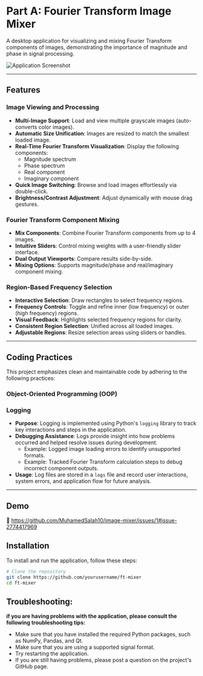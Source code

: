 # Part A: Fourier Transform Image Mixer  

A desktop application for visualizing and mixing Fourier Transform components of images, demonstrating the importance of magnitude and phase in signal processing.  

![Application Screenshot](https://drive.google.com/uc?export=view&id=17rj3RjNTjVcck0GLYtjA9PpQPFLU_Zc-)
  

---

## Features  

### Image Viewing and Processing  
- **Multi-Image Support**: Load and view multiple grayscale images (auto-converts color images).  
- **Automatic Size Unification**: Images are resized to match the smallest loaded image.  
- **Real-Time Fourier Transform Visualization**: Display the following components:  
  - Magnitude spectrum  
  - Phase spectrum  
  - Real component  
  - Imaginary component  
- **Quick Image Switching**: Browse and load images effortlessly via double-click.  
- **Brightness/Contrast Adjustment**: Adjust dynamically with mouse drag gestures.  

### Fourier Transform Component Mixing  
- **Mix Components**: Combine Fourier Transform components from up to 4 images.  
- **Intuitive Sliders**: Control mixing weights with a user-friendly slider interface.  
- **Dual Output Viewports**: Compare results side-by-side.  
- **Mixing Options**: Supports magnitude/phase and real/imaginary component mixing.  

### Region-Based Frequency Selection  
- **Interactive Selection**: Draw rectangles to select frequency regions.  
- **Frequency Controls**: Toggle and refine inner (low frequency) or outer (high frequency) regions.  
- **Visual Feedback**: Highlights selected frequency regions for clarity.  
- **Consistent Region Selection**: Unified across all loaded images.  
- **Adjustable Regions**: Resize selection areas using sliders or handles.  

---

## Coding Practices  

This project emphasizes clean and maintainable code by adhering to the following practices:  

### Object-Oriented Programming (OOP)  
### Logging  
- **Purpose**: Logging is implemented using Python's `logging` library to track key interactions and steps in the application.  
- **Debugging Assistance**: Logs provide insight into how problems occurred and helped resolve issues during development.  
  - Example: Logged image loading errors to identify unsupported formats.  
  - Example: Tracked Fourier Transform calculation steps to debug incorrect component outputs.  
- **Usage**: Log files are stored in a `logs` file and record user interactions, system errors, and application flow for future analysis.  

---
## Demo  

🎥 https://github.com/MuhamedSalah10/image-mixer/issues/1#issue-2774417969


## Installation  

To install and run the application, follow these steps:  

```bash  
# Clone the repository
git clone https://github.com/yourusername/ft-mixer  
cd ft-mixer
```
## Troubleshooting:
**if you are having problems with the application, please consult the following troubleshooting tips:**

- Make sure that you have installed the required Python packages, such as NumPy, Pandas, and Qt.
- Make sure that you are using a supported signal format.
- Try restarting the application.
- If you are still having problems, please post a question on the project's GitHub page.
